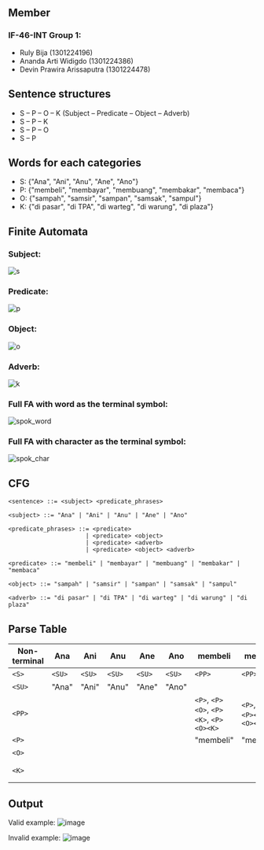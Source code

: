 ## Member

### IF-46-INT Group 1:

- Ruly Bija (1301224196)
- Ananda Arti Widigdo (1301224386)
- Devin Prawira Arissaputra (1301224478)

## Sentence structures

- S – P – O – K (Subject – Predicate – Object – Adverb)
- S – P – K
- S – P – O
- S – P

## Words for each categories

- S: {"Ana", "Ani", "Anu", "Ane", "Ano"}
- P: {"membeli", "membayar", "membuang", "membakar", "membaca"}
- O: {"sampah", "samsir", "sampan", "samsak", "sampul"}
- K: {"di pasar", "di TPA", "di warteg", "di warung", "di plaza"}

## Finite Automata

### Subject:

![s](https://github.com/ananda17gb/IndonesianSentenceParser-TBA-FP/assets/79387612/22656dcb-8e76-410e-a4c3-fab1d94e5f8d)

### Predicate:

![p](https://github.com/ananda17gb/IndonesianSentenceParser-TBA-FP/assets/79387612/2d2ea7de-54bb-4137-bb82-db3595201f2d)

### Object:

![o](https://github.com/ananda17gb/IndonesianSentenceParser-TBA-FP/assets/79387612/1dc1c29d-6e15-4df9-bd0b-a706b69447ff)

### Adverb:

![k](https://github.com/ananda17gb/IndonesianSentenceParser-TBA-FP/assets/79387612/8ed73901-1c85-4881-b7c3-1beab725a3e0)

### Full FA with word as the terminal symbol:

![spok_word](https://github.com/ananda17gb/IndonesianSentenceParser-TBA-FP/assets/79387612/ff59785b-c8e5-492d-9e2c-de5d92e5fea9)

### Full FA with character as the terminal symbol:

![spok_char](https://github.com/ananda17gb/IndonesianSentenceParser-TBA-FP/assets/79387612/3498bf2c-d022-4efa-af08-43bc5e890d0c)

## CFG

```
<sentence> ::= <subject> <predicate_phrases>

<subject> ::= "Ana" | "Ani" | "Anu" | "Ane" | "Ano"

<predicate_phrases> ::= <predicate>
                      | <predicate> <object>
                      | <predicate> <adverb>
                      | <predicate> <object> <adverb>

<predicate> ::= "membeli" | "membayar" | "membuang" | "membakar" | "membaca"

<object> ::= "sampah" | "samsir" | "sampan" | "samsak" | "sampul"

<adverb> ::= "di pasar" | "di TPA" | "di warteg" | "di warung" | "di plaza"
```

## Parse Table

| Non-terminal | Ana    | Ani    | Anu    | Ane    | Ano    | membeli                                | membayar                               | membuang                               | membakar                               | membaca                                | sampah   | samsir   | sampan   | samsak   | sampul   | di pasar   | di TPA   | di warteg   | di warung   | di plaza   | EOS   |
| ------------ | ------ | ------ | ------ | ------ | ------ | -------------------------------------- | -------------------------------------- | -------------------------------------- | -------------------------------------- | -------------------------------------- | -------- | -------- | -------- | -------- | -------- | ---------- | -------- | ----------- | ----------- | ---------- | ----- |
| `<S>`        | `<SU>` | `<SU>` | `<SU>` | `<SU>` | `<SU>` | `<PP>`                                 | `<PP>`                                 | `<PP>`                                 | `<PP>`                                 | `<PP>`                                 |          |          |          |          |          |            |          |             |             |            | error |
| `<SU>`       | "Ana"  | "Ani"  | "Anu"  | "Ane"  | "Ano"  |                                        |                                        |                                        |                                        |                                        |          |          |          |          |          |            |          |             |             |            | error |
| `<PP>`       |        |        |        |        |        | `<P>`, `<P><O>`, `<P><K>`, `<P><O><K>` | `<P>`, `<P><O>`, `<P><K>`, `<P><O><K>` | `<P>`, `<P><O>`, `<P><K>`, `<P><O><K>` | `<P>`, `<P><O>`, `<P><K>`, `<P><O><K>` | `<P>`, `<P><O>`, `<P><K>`, `<P><O><K>` |          |          |          |          |          |            |          |             |             |            | error |
| `<P>`        |        |        |        |        |        | "membeli"                              | "membayar"                             | "membuang"                             | "membakar"                             | "membaca"                              |          |          |          |          |          |            |          |             |             |            | error |
| `<O>`        |        |        |        |        |        |                                        |                                        |                                        |                                        |                                        | "sampah" | "samsir" | "sampan" | "samsak" | "sampul" |            |          |             |             |            | error |
| `<K>`        |        |        |        |        |        |                                        |                                        |                                        |                                        |                                        |          |          |          |          |          | "di pasar" | "di TPA" | "di warteg" | "di warung" | "di plaza" | error |

## Output

Valid example:
![image](https://github.com/ananda17gb/IndonesianSentenceParser-TBA-FP/assets/79387612/f59e6a73-03ae-4962-aa21-772fbec912f2)

Invalid example:
![image](https://github.com/ananda17gb/IndonesianSentenceParser-TBA-FP/assets/79387612/061c082a-c393-42f5-bbd8-9b72be1fc835)
